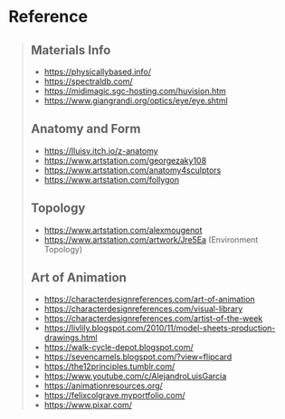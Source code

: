 # Reference
> ## Materials Info
> - https://physicallybased.info/
> - https://spectraldb.com/
> - https://midimagic.sgc-hosting.com/huvision.htm
> - https://www.giangrandi.org/optics/eye/eye.shtml
> ## Anatomy and Form
> - https://lluisv.itch.io/z-anatomy
> - https://www.artstation.com/georgezaky108
> - https://www.artstation.com/anatomy4sculptors
> - https://www.artstation.com/follygon
> ## Topology
> - https://www.artstation.com/alexmougenot
> - https://www.artstation.com/artwork/Jre5Ea (Environment Topology)
> ## Art of Animation
> - https://characterdesignreferences.com/art-of-animation
> - https://characterdesignreferences.com/visual-library
> - https://characterdesignreferences.com/artist-of-the-week
> - https://livlily.blogspot.com/2010/11/model-sheets-production-drawings.html
> - https://walk-cycle-depot.blogspot.com/
> - https://sevencamels.blogspot.com/?view=flipcard
> - https://the12principles.tumblr.com/
> - https://www.youtube.com/c/AlejandroLuisGarcia
> - https://animationresources.org/
> - https://felixcolgrave.myportfolio.com/
> - https://www.pixar.com/
